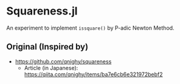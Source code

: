 # Squareness.jl

An experiment to implement `issquare()` by P-adic Newton Method.

## Original (Inspired by)

+ https://github.com/qnighy/squareness
    + Article (in Japanese): https://qiita.com/qnighy/items/ba7e6cb6e321972bebf2
